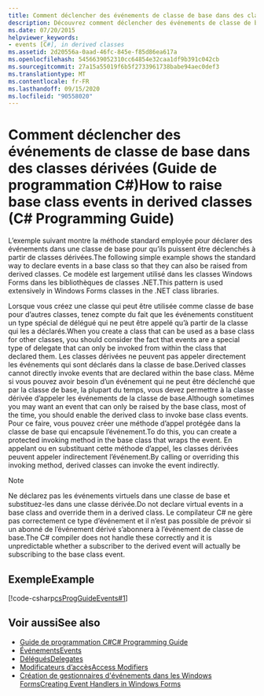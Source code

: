 ```yaml
---
title: Comment déclencher des événements de classe de base dans des classes dérivées-Guide de programmation C#
description: Découvrez comment déclencher des événements de classe de base dans des classes dérivées. Consultez un exemple de code et affichez des ressources supplémentaires disponibles.
ms.date: 07/20/2015
helpviewer_keywords:
- events [C#], in derived classes
ms.assetid: 2d20556a-0aad-46fc-845e-f85d86ea617a
ms.openlocfilehash: 5456639052310cc64854e32caa1df9b391c042cb
ms.sourcegitcommit: 27a15a55019f6b5f2733961738babe94aec0def3
ms.translationtype: MT
ms.contentlocale: fr-FR
ms.lasthandoff: 09/15/2020
ms.locfileid: "90558020"
---
```

# <a name="how-to-raise-base-class-events-in-derived-classes-c-programming-guide"></a><span data-ttu-id="67fc8-104">Comment déclencher des événements de classe de base dans des classes dérivées (Guide de programmation C#)</span><span class="sxs-lookup"><span data-stu-id="67fc8-104">How to raise base class events in derived classes (C# Programming Guide)</span></span>
<span data-ttu-id="67fc8-105">L’exemple suivant montre la méthode standard employée pour déclarer des événements dans une classe de base pour qu’ils puissent être déclenchés à partir de classes dérivées.</span><span class="sxs-lookup"><span data-stu-id="67fc8-105">The following simple example shows the standard way to declare events in a base class so that they can also be raised from derived classes.</span></span> <span data-ttu-id="67fc8-106">Ce modèle est largement utilisé dans les classes Windows Forms dans les bibliothèques de classes .NET.</span><span class="sxs-lookup"><span data-stu-id="67fc8-106">This pattern is used extensively in Windows Forms classes in the .NET class libraries.</span></span>  
  
 <span data-ttu-id="67fc8-107">Lorsque vous créez une classe qui peut être utilisée comme classe de base pour d’autres classes, tenez compte du fait que les événements constituent un type spécial de délégué qui ne peut être appelé qu’à partir de la classe qui les a déclarés.</span><span class="sxs-lookup"><span data-stu-id="67fc8-107">When you create a class that can be used as a base class for other classes, you should consider the fact that events are a special type of delegate that can only be invoked from within the class that declared them.</span></span> <span data-ttu-id="67fc8-108">Les classes dérivées ne peuvent pas appeler directement les événements qui sont déclarés dans la classe de base.</span><span class="sxs-lookup"><span data-stu-id="67fc8-108">Derived classes cannot directly invoke events that are declared within the base class.</span></span> <span data-ttu-id="67fc8-109">Même si vous pouvez avoir besoin d’un événement qui ne peut être déclenché que par la classe de base, la plupart du temps, vous devez permettre à la classe dérivée d’appeler les événements de la classe de base.</span><span class="sxs-lookup"><span data-stu-id="67fc8-109">Although sometimes you may want an event that can only be raised by the base class, most of the time, you should enable the derived class to invoke base class events.</span></span> <span data-ttu-id="67fc8-110">Pour ce faire, vous pouvez créer une méthode d’appel protégée dans la classe de base qui encapsule l’événement.</span><span class="sxs-lookup"><span data-stu-id="67fc8-110">To do this, you can create a protected invoking method in the base class that wraps the event.</span></span> <span data-ttu-id="67fc8-111">En appelant ou en substituant cette méthode d’appel, les classes dérivées peuvent appeler indirectement l’événement.</span><span class="sxs-lookup"><span data-stu-id="67fc8-111">By calling or overriding this invoking method, derived classes can invoke the event indirectly.</span></span>  
  
> [!NOTE]
> <span data-ttu-id="67fc8-112">Ne déclarez pas les événements virtuels dans une classe de base et substituez-les dans une classe dérivée.</span><span class="sxs-lookup"><span data-stu-id="67fc8-112">Do not declare virtual events in a base class and override them in a derived class.</span></span> <span data-ttu-id="67fc8-113">Le compilateur C# ne gère pas correctement ce type d’événement et il n’est pas possible de prévoir si un abonné de l’événement dérivé s’abonnera à l’événement de classe de base.</span><span class="sxs-lookup"><span data-stu-id="67fc8-113">The C# compiler does not handle these correctly and it is unpredictable whether a subscriber to the derived event will actually be subscribing to the base class event.</span></span>  
  
## <a name="example"></a><span data-ttu-id="67fc8-114">Exemple</span><span class="sxs-lookup"><span data-stu-id="67fc8-114">Example</span></span>  
 [!code-csharp[csProgGuideEvents#1](~/samples/snippets/csharp/VS_Snippets_VBCSharp/csProgGuideEvents/CS/Events.cs#1)]  
  
## <a name="see-also"></a><span data-ttu-id="67fc8-115">Voir aussi</span><span class="sxs-lookup"><span data-stu-id="67fc8-115">See also</span></span>

- [<span data-ttu-id="67fc8-116">Guide de programmation C#</span><span class="sxs-lookup"><span data-stu-id="67fc8-116">C# Programming Guide</span></span>](../index.md)
- [<span data-ttu-id="67fc8-117">Événements</span><span class="sxs-lookup"><span data-stu-id="67fc8-117">Events</span></span>](./index.md)
- [<span data-ttu-id="67fc8-118">Délégués</span><span class="sxs-lookup"><span data-stu-id="67fc8-118">Delegates</span></span>](../delegates/index.md)
- [<span data-ttu-id="67fc8-119">Modificateurs d’accès</span><span class="sxs-lookup"><span data-stu-id="67fc8-119">Access Modifiers</span></span>](../classes-and-structs/access-modifiers.md)
- [<span data-ttu-id="67fc8-120">Création de gestionnaires d'événements dans les Windows Forms</span><span class="sxs-lookup"><span data-stu-id="67fc8-120">Creating Event Handlers in Windows Forms</span></span>](/dotnet/desktop/winforms/creating-event-handlers-in-windows-forms)

